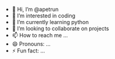 - 👋 Hi, I’m @apetrun
- 👀 I’m interested in coding
- 🌱 I’m currently learning python
- 💞️ I’m looking to collaborate on projects
- 📫 How to reach me ...
- 😄 Pronouns: ...
- ⚡ Fun fact: ...

<!---
apetrun/apetrun is a ✨ special ✨ repository because its `README.md` (this file) appears on your GitHub profile.
You can click the Preview link to take a look at your changes.
--->
